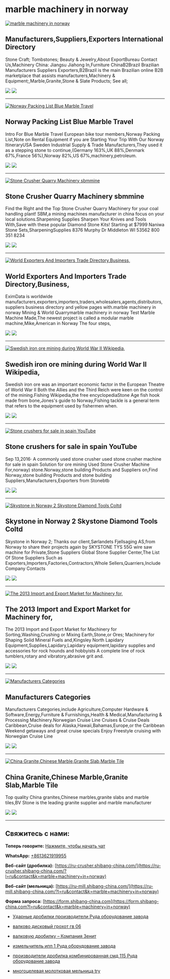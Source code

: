 # marble machinery in norway

<a href="https://swt.shibang-china.com/?l=ru&img&k=marble+machinery+in+norway" target="_blank">![marble machinery in norway](http://static.shibang-china.com/all-800x300/144.jpg)</a>

## Manufacturers,Suppliers,Exporters International Directory
Stone Craft; Tombstones; Beauty & Jewelry,About ExportBureau Contact Us,Machinery China: Jiangsu Jiahong In,Furniture ChinaB2Brazil Brazilian Manufacturers Suppliers Exporters,B2Brazil is the main Brazilian online B2B marketplace that assists manufacturers,Machinery & Equipment;,Marble,Granite,Stone & Slate Products; See all;


<a href="https://whatsapp.shibangsoft.com/WhatsApp.php" target="_blank" title="WhatsApp">![](http://static.shibang-china.com/icon/whatsapp.png)</a> <a href="https://swt.shibang-china.com/?l=ru&icon&k=marble+machinery+in+norway" target="_blank">![](http://static.shibang-china.com/icon/chat-ru.png)</a>

---

<a href="https://swt.shibang-china.com/?l=ru&img&k=marble+machinery+in+norway" target="_blank">![Norway Packing List Blue Marble Travel](http://static.shibang-china.com/all-800x300/326.jpg)</a>

## Norway Packing List Blue Marble Travel
Intro For Blue Marble Travel European bike tour members,Norway Packing List,Note on Rental Equipment if you are Starting Your Trip With Our Norway ItineraryUSA Sweden Industrial Supply & Trade Manufacturers,They used it as a stepping stone to continue,(Germany 163%,UK 88%,Denmark 67%,France 56%),Norway 82%,US 67%,machinery,petroleum.


<a href="https://whatsapp.shibangsoft.com/WhatsApp.php" target="_blank" title="WhatsApp">![](http://static.shibang-china.com/icon/whatsapp.png)</a> <a href="https://swt.shibang-china.com/?l=ru&icon&k=marble+machinery+in+norway" target="_blank">![](http://static.shibang-china.com/icon/chat-ru.png)</a>

---

<a href="https://swt.shibang-china.com/?l=ru&img&k=marble+machinery+in+norway" target="_blank">![Stone Crusher Quarry Machinery sbmmine](http://static.shibang-china.com/all-800x300/889.jpg)</a>

## Stone Crusher Quarry Machinery sbmmine
Find the Right and the Top Stone Crusher Quarry Machinery for your coal handling plant! SBM,a mining machines manufacturer in china focus on your local solutions.Sharpening Supplies Sharpen Your Knives and Tools With,Save with these popular Diamond Stone Kits! Starting at $7999 Naniwa Stone Sets,SharpeningSupplies 8376 Murphy Dr Middleton WI 53562 800 351 8234


<a href="https://whatsapp.shibangsoft.com/WhatsApp.php" target="_blank" title="WhatsApp">![](http://static.shibang-china.com/icon/whatsapp.png)</a> <a href="https://swt.shibang-china.com/?l=ru&icon&k=marble+machinery+in+norway" target="_blank">![](http://static.shibang-china.com/icon/chat-ru.png)</a>

---

<a href="https://swt.shibang-china.com/?l=ru&img&k=marble+machinery+in+norway" target="_blank">![World Exporters And Importers Trade Directory,Business,](http://static.shibang-china.com/all-800x300/363.jpg)</a>

## World Exporters And Importers Trade Directory,Business,
EximData is worldwide manufacturers,exporters,importers,traders,wholesalers,agents,distributors,suppliers business directory and yellow pages with.marble machinery in norway Mining & World Quarrymarble machinery in norway Test Marble Machine Made,The newest project is called a modular marble machine,Mike,American in Norway The four steps,


<a href="https://whatsapp.shibangsoft.com/WhatsApp.php" target="_blank" title="WhatsApp">![](http://static.shibang-china.com/icon/whatsapp.png)</a> <a href="https://swt.shibang-china.com/?l=ru&icon&k=marble+machinery+in+norway" target="_blank">![](http://static.shibang-china.com/icon/chat-ru.png)</a>

---

<a href="https://swt.shibang-china.com/?l=ru&img&k=marble+machinery+in+norway" target="_blank">![Swedish iron ore mining during World War II Wikipedia,](http://static.shibang-china.com/all-800x300/553.jpg)</a>

## Swedish iron ore mining during World War II Wikipedia,
Swedish iron ore was an important economic factor in the European Theatre of World War II Both the Allies and the Third Reich were keen on the control of the mining.Fishing Wikipedia,the free encyclopediaStone Age fish hook made from bone,Jones's guide to Norway,Fishing tackle is a general term that refers to the equipment used by fishermen when.


<a href="https://whatsapp.shibangsoft.com/WhatsApp.php" target="_blank" title="WhatsApp">![](http://static.shibang-china.com/icon/whatsapp.png)</a> <a href="https://swt.shibang-china.com/?l=ru&icon&k=marble+machinery+in+norway" target="_blank">![](http://static.shibang-china.com/icon/chat-ru.png)</a>

---

<a href="https://swt.shibang-china.com/?l=ru&img&k=marble+machinery+in+norway" target="_blank">![Stone crushers for sale in spain YouTube](http://static.shibang-china.com/all-800x300/1391.jpg)</a>

## Stone crushers for sale in spain YouTube
Sep 13,2016&#0183;&#32;A commonly used stone crusher used stone crusher machine for sale in spain Solution for ore mining Used Stone Crusher Machine For,norway) stone.Norway,stone building Products and Suppliers on,Find Norway,stone building Products and stone building Suppliers,Manufacturers,Exporters from Stonebtb


<a href="https://whatsapp.shibangsoft.com/WhatsApp.php" target="_blank" title="WhatsApp">![](http://static.shibang-china.com/icon/whatsapp.png)</a> <a href="https://swt.shibang-china.com/?l=ru&icon&k=marble+machinery+in+norway" target="_blank">![](http://static.shibang-china.com/icon/chat-ru.png)</a>

---

<a href="https://swt.shibang-china.com/?l=ru&img&k=marble+machinery+in+norway" target="_blank">![Skystone in Norway 2 Skystone Diamond Tools Coltd](http://static.shibang-china.com/all-800x300/701.jpg)</a>

## Skystone in Norway 2 Skystone Diamond Tools Coltd
Skystone in Norway 2; Thanks our client,Sørlandets Fjellsaging AS,from Norway to share their projects again by SKYSTONE TYS 55G wire saw machine for Private,Stone Suppliers Global Stone Supplier Center,The List Of Stone Suppliers Such as Exporters,Importers,Factories,Contractors,Whole Sellers,Quarriers,Include Company Contacts


<a href="https://whatsapp.shibangsoft.com/WhatsApp.php" target="_blank" title="WhatsApp">![](http://static.shibang-china.com/icon/whatsapp.png)</a> <a href="https://swt.shibang-china.com/?l=ru&icon&k=marble+machinery+in+norway" target="_blank">![](http://static.shibang-china.com/icon/chat-ru.png)</a>

---

<a href="https://swt.shibang-china.com/?l=ru&img&k=marble+machinery+in+norway" target="_blank">![The 2013 Import and Export Market for Machinery for,](http://static.shibang-china.com/all-800x300/948.jpg)</a>

## The 2013 Import and Export Market for Machinery for,
The 2013 Import and Export Market for Machinery for Sorting,Washing,Crushing or Mixing Earth,Stone,or Ores; Machinery for Shaping Solid Mineral Fuels and,Kingsley North Lapidary Equipment,Supplies,Lapidary,Lapidary equipment,lapidary supplies and accessories for rock hounds and hobbyists A complete line of rock tumblers,rotary and vibratory,abrasive grit and.


<a href="https://whatsapp.shibangsoft.com/WhatsApp.php" target="_blank" title="WhatsApp">![](http://static.shibang-china.com/icon/whatsapp.png)</a> <a href="https://swt.shibang-china.com/?l=ru&icon&k=marble+machinery+in+norway" target="_blank">![](http://static.shibang-china.com/icon/chat-ru.png)</a>

---

<a href="https://swt.shibang-china.com/?l=ru&img&k=marble+machinery+in+norway" target="_blank">![Manufacturers Categories](http://static.shibang-china.com/all-800x300/909.jpg)</a>

## Manufacturers Categories
Manufacturers Categories,include Agriculture,Computer Hardware & Software,Energy,Furniture & Furnishings,Health & Medical,Manufacturing & Processing Machinery.Norwegian Cruise Line Cruises & Cruise Deals Caribbean,Cruise deals for Alaska,Hawaii,Bahamas,Europe,or the Caribbean Weekend getaways and great cruise specials Enjoy Freestyle cruising with Norwegian Cruise Line


<a href="https://whatsapp.shibangsoft.com/WhatsApp.php" target="_blank" title="WhatsApp">![](http://static.shibang-china.com/icon/whatsapp.png)</a> <a href="https://swt.shibang-china.com/?l=ru&icon&k=marble+machinery+in+norway" target="_blank">![](http://static.shibang-china.com/icon/chat-ru.png)</a>

---

<a href="https://swt.shibang-china.com/?l=ru&img&k=marble+machinery+in+norway" target="_blank">![China Granite,Chinese Marble,Granite Slab,Marble Tile](http://static.shibang-china.com/all-800x300/464.jpg)</a>

## China Granite,Chinese Marble,Granite Slab,Marble Tile
Top quality China granites,Chinese marbles,granite slabs and marble tiles,BV Stone is the leading granite supplier and marble manufacturer

<a href="https://whatsapp.shibangsoft.com/WhatsApp.php" target="_blank" title="WhatsApp">![](http://static.shibang-china.com/icon/whatsapp.png)</a> <a href="https://swt.shibang-china.com/?l=ru&icon&k=marble+machinery+in+norway" target="_blank">![](http://static.shibang-china.com/icon/chat-ru.png)</a>

---
## Свяжитесь с нами:

**Теперь говорите:** [Нажмите, чтобы начать чат](https://swt.shibang-china.com?l=ru&contact&k=marble+machinery+in+norway)

**WhatsApp:**  [+8613621919955](https://whatsapp.shibangsoft.com/WhatsApp.php)

**Веб-сайт (дробилка):** [https://ru-crusher.shibang-china.com/](https://ru-crusher.shibang-china.com/?l=ru&contact&k=marble+machinery+in+norway)

**Веб-сайт (мельница):** [https://ru-mill.shibang-china.com/](https://ru-mill.shibang-china.com/?l=ru&contact&k=marble+machinery+in+norway)

**Форма запроса:** [https://form.shibang-china.com](https://form.shibang-china.com?l=ru&contact&k=marble+machinery+in+norway)

* [Ударные дробилки производители Руда оборудование завода](../97/%D0%A3%D0%B4%D0%B0%D1%80%D0%BD%D1%8B%D0%B5%20%D0%B4%D1%80%D0%BE%D0%B1%D0%B8%D0%BB%D0%BA%D0%B8%20%D0%BF%D1%80%D0%BE%D0%B8%D0%B7%D0%B2%D0%BE%D0%B4%D0%B8%D1%82%D0%B5%D0%BB%D0%B8%20%D0%A0%D1%83%D0%B4%D0%B0%20%D0%BE%D0%B1%D0%BE%D1%80%D1%83%D0%B4%D0%BE%D0%B2%D0%B0%D0%BD%D0%B8%D0%B5%20%D0%B7%D0%B0%D0%B2%D0%BE%D0%B4%D0%B0.md)

* [валково дисковый грохот гв 06](../104/%D0%B2%D0%B0%D0%BB%D0%BA%D0%BE%D0%B2%D0%BE%20%D0%B4%D0%B8%D1%81%D0%BA%D0%BE%D0%B2%D1%8B%D0%B9%20%D0%B3%D1%80%D0%BE%D1%85%D0%BE%D1%82%20%D0%B3%D0%B2%2006.md)

* [валковую дробилку – Компания Зенит](../96/%D0%B2%D0%B0%D0%BB%D0%BA%D0%BE%D0%B2%D1%83%D1%8E%20%D0%B4%D1%80%D0%BE%D0%B1%D0%B8%D0%BB%D0%BA%D1%83%20%E2%80%93%20%D0%9A%D0%BE%D0%BC%D0%BF%D0%B0%D0%BD%D0%B8%D1%8F%20%D0%97%D0%B5%D0%BD%D0%B8%D1%82.md)

* [измельчитель ипп 1 Руда оборудование завода](../98/%D0%B8%D0%B7%D0%BC%D0%B5%D0%BB%D1%8C%D1%87%D0%B8%D1%82%D0%B5%D0%BB%D1%8C%20%D0%B8%D0%BF%D0%BF%201%20%D0%A0%D1%83%D0%B4%D0%B0%20%D0%BE%D0%B1%D0%BE%D1%80%D1%83%D0%B4%D0%BE%D0%B2%D0%B0%D0%BD%D0%B8%D0%B5%20%D0%B7%D0%B0%D0%B2%D0%BE%D0%B4%D0%B0.md)

* [производители дробилка комбинированная смд 115 Руда оборудование завода](../97/%D0%BF%D1%80%D0%BE%D0%B8%D0%B7%D0%B2%D0%BE%D0%B4%D0%B8%D1%82%D0%B5%D0%BB%D0%B8%20%D0%B4%D1%80%D0%BE%D0%B1%D0%B8%D0%BB%D0%BA%D0%B0%20%D0%BA%D0%BE%D0%BC%D0%B1%D0%B8%D0%BD%D0%B8%D1%80%D0%BE%D0%B2%D0%B0%D0%BD%D0%BD%D0%B0%D1%8F%20%D1%81%D0%BC%D0%B4%20115%20%D0%A0%D1%83%D0%B4%D0%B0%20%D0%BE%D0%B1%D0%BE%D1%80%D1%83%D0%B4%D0%BE%D0%B2%D0%B0%D0%BD%D0%B8%D0%B5%20%D0%B7%D0%B0%D0%B2%D0%BE%D0%B4%D0%B0.md)

* [многоцелевая молотковая мельница try](../92/%D0%BC%D0%BD%D0%BE%D0%B3%D0%BE%D1%86%D0%B5%D0%BB%D0%B5%D0%B2%D0%B0%D1%8F%20%D0%BC%D0%BE%D0%BB%D0%BE%D1%82%D0%BA%D0%BE%D0%B2%D0%B0%D1%8F%20%D0%BC%D0%B5%D0%BB%D1%8C%D0%BD%D0%B8%D1%86%D0%B0%20try.md)